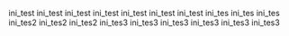 ini_test
ini_test
ini_test
ini_test
ini_test
ini_test
ini_test
ini_tes
ini_tes
ini_tes
ini_tes2
ini_tes2
ini_tes2
ini_tes3
ini_tes3
ini_tes3
ini_tes3
ini_tes3
ini_tes3
